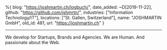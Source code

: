 %{
  blog: "https://joshmartin.ch/logbuch/",
  date_added: ~D[2019-11-22],
  github: "https://github.com/jshmrtn/",
  industries: ["Information Technology/IT"],
  locations: ["St. Gallen, Switzerland"],
  name: "JOSHMARTIN GmbH",
  old_id: 481,
  url: "https://joshmartin.ch"
}

---

We develop for Startups, Brands and Agencies. We are Human. And passionate about the Web.
